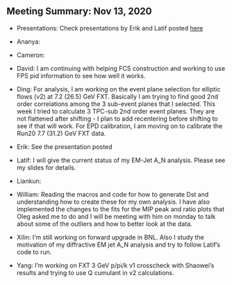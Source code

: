 Meeting Summary: Nov 13, 2020
-------------------------------------

- Presentations: Check presentations by Erik and Latif posted [here](https://drive.google.com/drive/folders/1slEApaJme4K4kWJwiJPh2Z0lAEnFILgb)

- Ananya:

- Cameron:

- David: I am continuing with helping FCS construction and working to use FPS pid information to see how well it works.

- Ding: For analysis, I am working on the event plane selection for elliptic flows (v2) at 7.2 (26.5) GeV FXT. Basically I am trying to find good 2nd order correlations among the 3 sub-event planes that I selected. This week I tried to calculate 3 TPC-sub 2nd order event planes. They are not flattened after shifting - I plan to add recentering before shifting to see if that will work. For EPD calibration, I am moving on to calibrate the Run20 7.7 (31.2) GeV FXT data.

- Erik: See the presentation posted

- Latif: I will give the current status of my EM-Jet A_N analysis. Please see my slides for details.

- Liankun:

- William: Reading the macros and code for how to generate Dst and understanding how to create these for my own analysis. I have also implemented the changes to the fits for the MIP peak and ratio plots that Oleg asked me to do and I will be meeting with him on monday to talk about some of the outliers and how to better look at the data.

- Xilin: I’m still working on forward upgrade in BNL. Also I study the motivation of my diffractive EM jet A_N analysis and try to follow Latif’s code to run.

- Yang: I’m working on FXT 3 GeV p/pi/k v1 crosscheck with Shaowei’s results and trying to use Q cumulant in v2 calculations.



